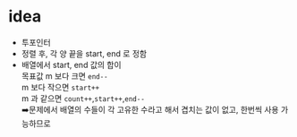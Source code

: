 # idea
- 투포인터
- 정렬 후, 각 양 끝을 start, end 로 정함
- 배열에서 start, end 값의 합이<br>
  목표값 m 보다 크면 `end--`<br>
  m 보다 작으면 `start++`<br>
  m 과 같으면 `count++`,`start++`,`end--`<br>
  ➡️문제에서 배열의 수들이 각 고유한 수라고 해서 겹치는 값이 없고, 한번씩 사용 가능하므로

